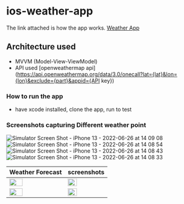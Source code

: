 # ios-weather-app

The link attached is how the app works. [Weather App](https://share.getcloudapp.com/BluGKKbp)

## Architecture used
- MVVM (Model-View-ViewModel)
- API used [openweathermap api] (https://api.openweathermap.org/data/3.0/onecall?lat={lat}&lon={lon}&exclude={part}&appid={API key})

### How to run the app
- have xcode installed, clone the app, run to test


### Screenshots capturing Different weather point

![Simulator Screen Shot - iPhone 13 - 2022-06-26 at 14 09 08]()
![Simulator Screen Shot - iPhone 13 - 2022-06-26 at 14 08 54]()
![Simulator Screen Shot - iPhone 13 - 2022-06-26 at 14 08 43](https://user-images.githubusercontent.com/91916741/175811323-c0010497-a91d-4200-a07a-b43dc221f86e.png)
![Simulator Screen Shot - iPhone 13 - 2022-06-26 at 14 08 33]()

| Weather Forecast | screenshots |
| ----------------- | ------------ |
| <img src="https://user-images.githubusercontent.com/91916741/175811314-86d5ba5b-b7a0-4590-8987-0650311c6fe7.png" width="50%" /> | <img src="https://user-images.githubusercontent.com/91916741/175811324-76ddc43c-d556-4396-9e49-b3bd9e17d1b8.png" width="50%" /> |
| <img src="https://user-images.githubusercontent.com/91916741/175811318-b9872615-2d4b-4664-9a91-ab785937d3b9.png" width="50%" /> | <img src="https://user-images.githubusercontent.com/91916741/175811323-c0010497-a91d-4200-a07a-b43dc221f86e.png" width="50%" /> |
